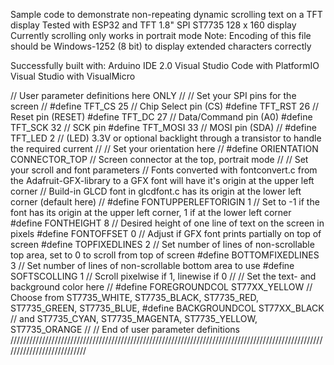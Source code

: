 
Sample code to demonstrate non-repeating dynamic scrolling text on a TFT display
Tested with ESP32 and TFT 1.8" SPI ST7735 128 x 160 display
Currently scrolling only works in portrait mode
Note: Encoding of this file should be Windows-1252 (8 bit) to display extended characters correctly

Successfully built with:
Arduino IDE 2.0
Visual Studio Code with PlatformIO
Visual Studio with VisualMicro

// User parameter definitions here ONLY
//
// Set your SPI pins for the screen
//
#define TFT_CS 25	// Chip Select pin (CS)
#define TFT_RST 26	// Reset pin (RESET)
#define TFT_DC 27	// Data/Command pin (A0)
#define TFT_SCK 32	// SCK pin
#define TFT_MOSI 33 // MOSI pin (SDA)
// #define TFT_LED 2   // (LED) 3.3V or optional backlight through a transistor to handle the required current
//
//  Set your orientation here
//
#define ORIENTATION CONNECTOR_TOP // Screen connector at the top, portrait mode
//
// Set your scroll and font parameters
// Fonts converted with fontconvert.c from the Adafruit-GFX-library to a GFX font will have it's origin at the upper left corner
// Build-in GLCD font in glcdfont.c has its origin at the lower left corner (default here)
//
#define FONTUPPERLEFTORIGIN 1	// Set to -1 if the font has its origin at the upper left corner, 1 if at the lower left corner
#define FONTHEIGHT 8			// Desired height of one line of text on the screen in pixels
#define FONTOFFSET 0		   	// Adjust if GFX font prints partially on top of screen
#define TOPFIXEDLINES 2		   	// Set number of lines of non-scrollable top area, set to 0 to scroll from top of screen
#define BOTTOMFIXEDLINES 3	   	// Set number of lines of non-scrollable bottom area to use
#define SOFTSCOLLING 1		   	// Scroll pixelwise if 1, linewise if 0
//
// Set the text- and background color here
//
#define FOREGROUNDCOL ST77XX_YELLOW // Choose from ST7735_WHITE, ST7735_BLACK, ST7735_RED, ST7735_GREEN, ST7735_BLUE,
#define BACKGROUNDCOL ST77XX_BLACK	// and ST7735_CYAN, ST7735_MAGENTA, ST7735_YELLOW, ST7735_ORANGE
//
// End of user parameter definitions
///////////////////////////////////////////////////////////////////////////////////////////////////////////////////////////
